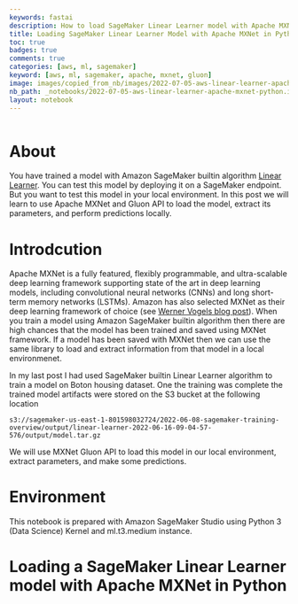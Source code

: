 ```yaml
---
keywords: fastai
description: How to load SageMaker Linear Learner model with Apache MXNet in Python.
title: Loading SageMaker Linear Learner Model with Apache MXNet in Python
toc: true 
badges: true
comments: true
categories: [aws, ml, sagemaker]
keyword: [aws, ml, sagemaker, apache, mxnet, gluon]
image: images/copied_from_nb/images/2022-07-05-aws-linear-learner-apache-mxnet-python.jpeg
nb_path: _notebooks/2022-07-05-aws-linear-learner-apache-mxnet-python.ipynb
layout: notebook
---
```


<!--
#################################################
### THIS FILE WAS AUTOGENERATED! DO NOT EDIT! ###
#################################################
# file to edit: _notebooks/2022-07-05-aws-linear-learner-apache-mxnet-python.ipynb
-->

<div class="container" id="notebook-container">
        
<div class="cell border-box-sizing text_cell rendered"><div class="inner_cell">
<div class="text_cell_render border-box-sizing rendered_html">
<p><img src="/myblog/images/copied_from_nb/images/2022-07-05-aws-linear-learner-apache-mxnet-python.jpeg" alt=""></p>

</div>
</div>
</div>
<div class="cell border-box-sizing text_cell rendered"><div class="inner_cell">
<div class="text_cell_render border-box-sizing rendered_html">
<h1 id="About">About<a class="anchor-link" href="#About"> </a></h1><p>You have trained a model with Amazon SageMaker builtin algorithm <a href="https://docs.aws.amazon.com/sagemaker/latest/dg/linear-learner.html">Linear Learner</a>. You can test this model by deploying it on a SageMaker endpoint. But you want to test this model in your local environment. In this post we will learn to use Apache MXNet and Gluon API to load the model, extract its parameters, and perform predictions locally.</p>

</div>
</div>
</div>
<div class="cell border-box-sizing text_cell rendered"><div class="inner_cell">
<div class="text_cell_render border-box-sizing rendered_html">
<h1 id="Introdcution">Introdcution<a class="anchor-link" href="#Introdcution"> </a></h1><p>Apache MXNet is a fully featured, flexibly programmable, and ultra-scalable deep learning framework supporting state of the art in deep learning models, including convolutional neural networks (CNNs) and long short-term memory networks (LSTMs). Amazon has also selected MXNet as their deep learning framework of choice (see <a href="https://www.allthingsdistributed.com/2016/11/mxnet-default-framework-deep-learning-aws.html">Werner Vogels blog post</a>). When you train a model using Amazon SageMaker builtin algorithm then there are high chances that the model has been trained and saved using MXNet framework. If a model has been saved with MXNet then we can use the same library to load and extract information from that model in a local environmenet.</p>
<p>In my last post I had used SageMaker builtin Linear Learner algorithm to train a model on Boton housing dataset. One the training was complete the trained model artifacts were stored on the S3 bucket at the following location</p>

<pre><code>s3://sagemaker-us-east-1-801598032724/2022-06-08-sagemaker-training-overview/output/linear-learner-2022-06-16-09-04-57-576/output/model.tar.gz</code></pre>
<p>We will use MXNet Gluon API to load this model in our local environment, extract parameters, and make some predictions.</p>

</div>
</div>
</div>
<div class="cell border-box-sizing text_cell rendered"><div class="inner_cell">
<div class="text_cell_render border-box-sizing rendered_html">
<h1 id="Environment">Environment<a class="anchor-link" href="#Environment"> </a></h1><p>This notebook is prepared with Amazon SageMaker Studio using Python 3 (Data Science) Kernel and ml.t3.medium instance.</p>

</div>
</div>
</div>
<div class="cell border-box-sizing text_cell rendered"><div class="inner_cell">
<div class="text_cell_render border-box-sizing rendered_html">
<h1 id="Loading-a-SageMaker-Linear-Learner-model-with-Apache-MXNet-in-Python">Loading a SageMaker Linear Learner model with Apache MXNet in Python<a class="anchor-link" href="#Loading-a-SageMaker-Linear-Learner-model-with-Apache-MXNet-in-Python"> </a></h1>
</div>
</div>
</div>
</div>
 

